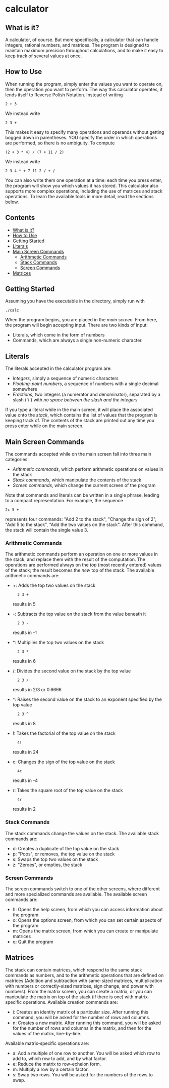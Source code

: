 calculator
==========

What is it?
-----------
A calculator, of course.  But more specifically, a calculator that can handle integers, rational numbers, and matrices.  The program is designed to maintain maximum precision throughout calculations, and to make it easy to keep track of several values at once.

How to Use
----------
When running the program, simply enter the values you want to operate on, then the operation you want to perform.  The way this calculator operates, it lends itself to Reverse Polish Notation.  Instead of writing

    2 + 3

We instead write

    2 3 +

This makes it easy to specify many operations and operands without getting bogged down in parentheses.  YOU specify the order in which operations are performed, so there is no ambiguity.  To compute

    (2 + 3 * 4) / (7 + 11 / 2)

We instead write

    2 3 4 * + 7 11 2 / + /

You can also write them one operation at a time: each time you press enter, the program will show you which values it has stored.  This calculator also supports more complex operations, including the use of matrices and stack operations.  To learn the available tools in more detail, read the sections below.

Contents
--------
- [What is it?](#what-is-it)
- [How to Use](#how-to-use)
- [Getting Started](#getting-started)
- [Literals](#literals)
- [Main Screen Commands](#main-screen-commands)
    - [Arithmetic Commands](#arithmetic-commands)
    - [Stack Commands](#stack-commands)
    - [Screen Commands](#screen-commands)
- [Matrices](#matrices)

Getting Started
---------------
Assuming you have the executable in the directory, simply run with

    ./calc

When the program begins, you are placed in the *main screen*.  From here, the program will begin accepting input.  There are two kinds of input:
* Literals, which come in the form of numbers
* Commands, which are always a single non-numeric character.

Literals
--------
The literals accepted in the calculator program are:
* *Integers*, simply a sequence of numeric characters
* *Floating-point numbers*, a sequence of numbers with a single decimal somewhere
* *Fractions*, two integers (a numerator and denominator), separated by a slash ('/') with *no space between the slash and the integers*

If you type a literal while in the main screen, it will place the associated value onto the *stack*, which contains the list of values that the program is keeping track of.  The contents of the stack are printed out any time you press enter while on the main screen.

Main Screen Commands
--------------------
The commands accepted while on the main screen fall into three main categories:
* *Arithmetic commands*, which perform arithmetic operations on values in the stack
* *Stack commands*, which manipulate the contents of the stack
* *Screen commands*, which change the current screen of the program

Note that commands and literals can be written in a single phrase, leading to a compact representation.  For example, the sequence

    2c 5 +

represents four commands: "Add 2 to the stack", "Change the sign of 2", "Add 5 to the stack", "Add the two values on the stack".  After this command, the stack will contain the single value 3.

### Arithmetic Commands

The arithmetic commands perform an operation on one or more values in the stack, and replace them with the result of the computation.  The operations are performed always on the *top* (most recently entered) values of the stack; the result becomes the *new* top of the stack.
The available arithmetic commands are:
* +: Adds the top two values on the stack

        2 3 +
    results in 5
* -: Subtracts the top value on the stack from the value beneath it

        2 3 -
    results in -1
* *: Multiplies the top two values on the stack

        2 3 *
    results in 6
* /: Divides the second value on the stack by the top value

        2 3 /
    results in 2/3 or 0.6666
* ^: Raises the second value on the stack to an exponent specified by the top value

        2 3 ^
    results in 8
* !: Takes the factorial of the top value on the stack

        4!
    results in 24
* c: Changes the sign of the top value on the stack

        4c
    results in -4
* r: Takes the square root of the top value on the stack

        4r
    results in 2

### Stack Commands

The stack commands change the values on the stack.  The available stack commands are:
* d: Creates a duplicate of the top value on the stack
* p: "Pops", or removes, the top value on the stack
* s: Swaps the top two values on the stack
* z: "Zeroes", or empties, the stack

### Screen Commands

The screen commands switch to one of the other screens, where different and more specialized commands are available.  The available screen commands are:
* h: Opens the help screen, from which you can access information about the program
* o: Opens the options screen, from which you can set certain aspects of the program
* m: Opens the matrix screen, from which you can create or manipulate matrices
* q: Quit the program

Matrices
--------
The stack can contain matrices, which respond to the same stack commands as numbers, and to the arithmetic operations that are defined on matrices (Addition and subtraction with same-sized matrices, multiplication with numbers or correctly-sized matrices, sign
change, and power with numbers).  From the matrix screen, you can create a matrix, or you can manipulate the matrix
on top of the stack (if there is one) with matrix-specific operations.
Available creation commands are:
* i: Creates an identity matrix of a particular size.  After running this command, you will be asked for the number of rows and columns.
* n: Creates a new matrix.  After running this command, you will be asked for the number of rows and columns in the matrix, and then for the values of the matrix, line-by-line.

Available matrix-specific operations are:
* a: Add a multiple of one row to another.  You will be asked which row to add to, which row to add, and by what factor.
* e: Reduce the matrix to row-echelon form.
* m: Multiply a row by a certain factor.
* s: Swap two rows.  You will be asked for the numbers of the rows to swap.

